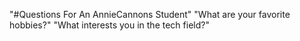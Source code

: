 "#Questions For An AnnieCannons Student"
"What are your favorite hobbies?"
"What interests you in the tech field?"